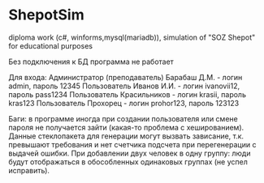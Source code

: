 # ShepotSim
diploma work (c#, winforms,mysql(mariadb)), simulation of "SOZ Shepot" for educational purposes

Без подключения к БД программа не работает

Для входа:
Администратор (преподаватель) Барабаш Д.М. - логин admin, пароль 12345
Пользователь Иванов И.И. - логин ivanovii12, пароль pass1234
Пользователь Красильников - логин krasii, пароль kras123
Пользователь Прохорец - логин prohor123, пароль 123123

Баги: в программе иногда при создании пользователя или смене пароля не получается зайти (какая-то проблема с хешированием). Данные стеклопакета для генерации могут вызвать зависание, т.к. превышают требования и нет счетчика подсчета при перегенерации с выдачей ошибки. При добавлении двух человек в одну группу: люди будут отображаться в обособленных одинаковых группах (не успел исправить).
